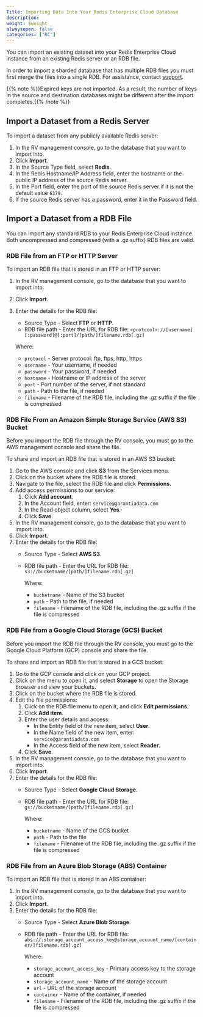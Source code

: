 ```yaml
---
Title: Importing Data Into Your Redis Enterprise Cloud Database
description: 
weight: $weight
alwaysopen: false
categories: ["RC"]
---
```

You can import an existing dataset into your Redis Enterprise Cloud
instance from an existing Redis server or an RDB file.

In order to import a sharded database that has multiple RDB files you must first
merge the files into a single RDB. For assistance, contact [support](https://redislabs.com/support).

{{% note %}}Expired keys are not imported. As a result, the number of keys
in the source and destination databases might be different after the
import completes.{{% /note %}}

## Import a Dataset from a Redis Server

To import a dataset from any publicly available Redis server:

1. In the RV management console, go to the database that you want to import into.
1. Click **Import**.
1. In the Source Type field, select **Redis**.
1. In the Redis Hostname/IP Address field, enter the hostname or the public IP address
    of the source Redis server.
1. In the Port field, enter the port of the source Redis server if it
    is not the default value `6379`.
1. If the source Redis server has a password, enter it in the
    Password field.

## Import a Dataset from a RDB File

You can import any standard RDB to your Redis Enterprise Cloud instance.
Both uncompressed and compressed (with a .gz suffix) RDB files are
valid.

### RDB File from an FTP or HTTP Server

To import an RDB file that is stored in an FTP or HTTP server:

1. In the RV management console, go to the database that you want to import into.
1. Click **Import**.
1. Enter the details for the RDB file:
    - Source Type - Select **FTP** or **HTTP**.
    - RDB file path - Enter the URL for RDB file: `<protocol>://[username][:password]@[:port]/[path/]filename.rdb[.gz]`

    Where:

    - `protocol` - Server protocol: ftp, ftps, http, https
    - `username` - Your username, if needed
    - `password` - Your password, if needed
    - `hostname` - Hostname or IP address of the server
    - `port` - Port number of the server, if not standard
    - `path` - Path to the file, if needed
    - `filename` - Filename of the RDB file, including the .gz suffix if the file is compressed

### RDB File From an Amazon Simple Storage Service (AWS S3) Bucket

Before you import the RDB file through the RV console, you must go to the AWS 
management console and share the file.

To share and import an RDB file that is stored in an AWS S3 bucket:

1. Go to the AWS console and click **S3** from the Services menu.
1. Click on the bucket where the RDB file is stored.
1. Navigate to the file, select the RDB file and click **Permissions**.
1. Add access permissions to our service:
    1. Click **Add account**.
    1. In the Account field, enter: `service@garantiadata.com`
    1. In the Read object column, select **Yes**.
    1. Click **Save**.
1. In the RV management console, go to the database that you want to import into.
1. Click **Import**.
1. Enter the details for the RDB file:
    - Source Type - Select **AWS S3**.
    - RDB file path - Enter the URL for RDB file: `s3://bucketname/[path/]filename.rdb[.gz]`

        Where:

        - `bucketname` - Name of the S3 bucket
        - `path` - Path to the file, if needed
        - `filename` - Filename of the RDB file, including the .gz suffix if the file is compressed

### RDB File from a Google Cloud Storage (GCS) Bucket

Before you import the RDB file through the RV console, you must go to the Google
Cloud Platform (GCP) console and share the file.

To share and import an RDB file that is stored in a GCS bucket:

1. Go to the GCP console and click on your GCP project.
1. Click on the menu to open it, and select **Storage** to open the Storage browser and view your buckets.
1. Click on the bucket where the RDB file is stored.
1. Edit the file permissions:
    1. Click on the RDB file menu to open it, and click **Edit permissions**.
    1. Click **Add item**.
    1. Enter the user details and access:
       - In the Entity field of the new item, select **User**.
       - In the Name field of the new item, enter: `service@garantiadata.com`
       - In the Access field of the new item, select **Reader**.
    1. Click **Save**.
1. In the RV management console, go to the database that you want to import into.
1. Click **Import**.
1. Enter the details for the RDB file:
    - Source Type - Select **Google Cloud Storage**.
    - RDB file path - Enter the URL for RDB file: `gs://bucketname/[path/]filename.rdb[.gz]`

        Where:
        - `bucketname` - Name of the GCS bucket
        - `path` - Path to the file
        - `filename` - Filename of the RDB file, including the .gz suffix if the file is compressed

### RDB File from an Azure Blob Storage (ABS) Container

To import an RDB file that is stored in an ABS container:

1. In the RV management console, go to the database that you want to import into.
1. Click **Import**.
1. Enter the details for the RDB file:
    - Source Type - Select **Azure Blob Storage**.
    - RDB file path - Enter the URL for RDB file: `abs://:storage_account_access_key@storage_account_name/[container/]filename.rdb[.gz]`

        Where:
        - `storage_account_access_key` - Primary access key to the storage account
        - `storage_account_name` - Name of the storage account
        - `url` - URL of the storage account
        - `container` - Name of the container, if needed
        - `filename` - Filename of the RDB file, including the .gz suffix if the file is compressed
